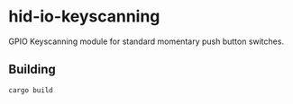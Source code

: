 # hid-io-keyscanning

GPIO Keyscanning module for standard momentary push button switches.

## Building

```bash
cargo build
```
